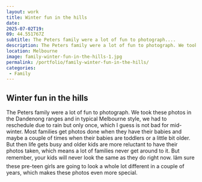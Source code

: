 ```yaml
---
layout: work
title: Winter fun in the hills
date: 
2025-07-02T19: 
09: 44.551767Z
subtitle: The Peters family were a lot of fun to photograph....
description: The Peters family were a lot of fun to photograph. We took these photos in the Dandenong ranges and in typical Melbourne style, we had to reschedule due to rain but only once, which I guess is not bad for mid-winter. Most families get photos done when they have their babies and maybe a coupl...
location: Melbourne
image: family-winter-fun-in-the-hills-1.jpg
permalink: /portfolio/family-winter-fun-in-the-hills/
categories:
 - Family
---
```


## Winter fun in the hills

The Peters family were a lot of fun to photograph. We took these photos in the Dandenong ranges and in typical Melbourne style, we had to reschedule due to rain but only once, which I guess is not bad for mid-winter. Most families get photos done when they have their babies and maybe a couple of times when their babies are toddlers or a little bit older. But then life gets busy and older kids are more reluctant to have their photos taken, which means a lot of families never get around to it. But remember, your kids will never look the same as they do right now. Iâm sure these pre-teen girls are going to look a whole lot different in a couple of years, which makes these photos even more special.

